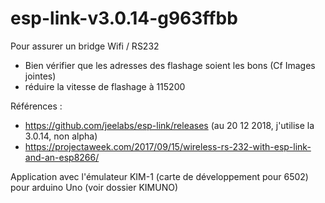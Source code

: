 # esp-link-v3.0.14-g963ffbb

Pour assurer un bridge Wifi / RS232 

- Bien vérifier que les adresses des flashage soient les bons (Cf Images jointes)
- réduire la vitesse de flashage à 115200


Références :
- https://github.com/jeelabs/esp-link/releases (au 20 12 2018, j'utilise la 3.0.14, non alpha) 
- https://projectaweek.com/2017/09/15/wireless-rs-232-with-esp-link-and-an-esp8266/

Application avec l'émulateur KIM-1 (carte de développement pour 6502) pour arduino Uno (voir dossier KIMUNO)
